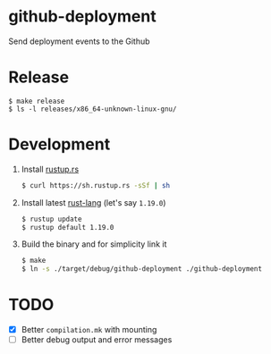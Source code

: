 # github-deployment

Send deployment events to the Github

# Release

```
$ make release
$ ls -l releases/x86_64-unknown-linux-gnu/
```

# Development

1. Install [rustup.rs](https://www.rustup.rs)

    ```bash
    $ curl https://sh.rustup.rs -sSf | sh
    ```

2. Install latest [rust-lang](http://rust-lang.org) (let's say `1.19.0`)

    ```bash
    $ rustup update
    $ rustup default 1.19.0
    ```

3. Build the binary and for simplicity link it

    ```bash
    $ make
    $ ln -s ./target/debug/github-deployment ./github-deployment
    ```


# TODO

- [x] Better `compilation.mk` with mounting
- [ ] Better debug output and error messages
